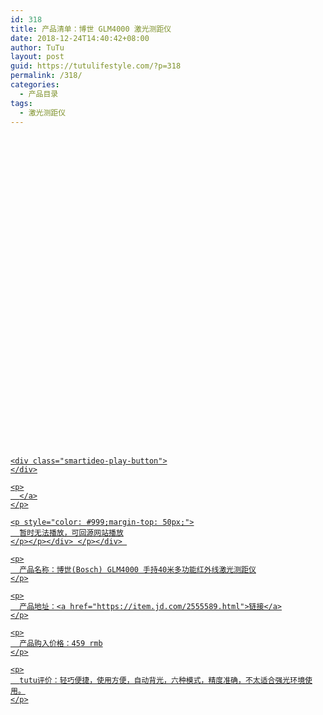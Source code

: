 ```yaml
---
id: 318
title: 产品清单：博世 GLM4000 激光测距仪
date: 2018-12-24T14:40:42+08:00
author: TuTu
layout: post
guid: https://tutulifestyle.com/?p=318
permalink: /318/
categories:
  - 产品目录
tags:
  - 激光测距仪
---
```

<div class="smartideo">
  <div class="player" style="width: 100%;height: 500px;">
  </div>
</div>

<div class="smartideo">
  <div class="player" style="width: 100%;height: 500px;">
    <a href="https://www.bilibili.com/video/av38471058" target="_blank" class="smartideo-play-link"></p> 
    
    <div class="smartideo-play-button">
    </div>
    
    <p>
      </a>
    </p>
    
    <p style="color: #999;margin-top: 50px;">
      暂时无法播放，可回源网站播放
    </p></p></div> </p></div> 
    
    <p>
      产品名称：博世(Bosch) GLM4000 手持40米多功能红外线激光测距仪
    </p>
    
    <p>
      产品地址：<a href="https://item.jd.com/2555589.html">链接</a>
    </p>
    
    <p>
      产品购入价格：459 rmb
    </p>
    
    <p>
      tutu评价：轻巧便捷，使用方便，自动背光，六种模式，精度准确，不太适合强光环境使用。
    </p>